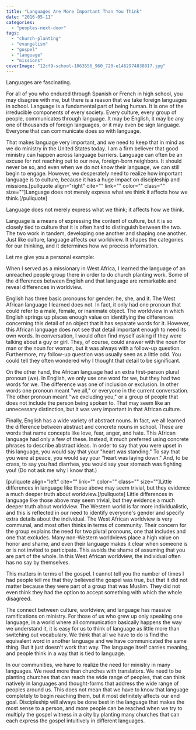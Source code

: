```yaml
---
title: "Languages Are More Important Than You Think"
date: "2016-05-11"
categories: 
  - "peoples-next-door"
tags: 
  - "church-planting"
  - "evangelism"
  - "gospel"
  - "language"
  - "missions"
coverImage: "12cf9-school-1063556_960_720-e1462974838817.jpg"
---
```


Languages are fascinating.

For all of you who endured through Spanish or French in high school, you may disagree with me, but there is a reason that we take foreign languages in school. Language is a fundamental part of being human. It is one of the irreducible components of every society. Every culture, every group of people, communicates through language. It may be English, it may be any one of thousands of foreign languages, or it may even be sign language. Everyone that can communicate does so with language.

That makes language very important, and we need to keep that in mind as we do ministry in the United States today. I am a firm believer that good ministry can happen across language barriers. Language can often be an excuse for not reaching out to our new, foreign-born neighbors. It should never be so, and even when we do not know their language, we can still begin to engage. However, we desperately need to realize how important language is to culture, because it has a huge impact on discipleship and missions.\[pullquote align="right" cite="" link="" color="" class="" size=""\]Language does not merely express what we think it affects how we think.\[/pullquote\]

Language does not merely express what we think; it affects how we think.

Language is a means of expressing the content of culture, but it is so closely tied to culture that it is often hard to distinguish between the two. The two work in tandem, developing one another and shaping one another. Just like culture, language affects our worldview. It shapes the categories for our thinking, and it determines how we process information.

Let me give you a personal example:

When I served as a missionary in West Africa, I learned the language of an unreached people group there in order to do church planting work. Some of the differences between English and that language are remarkable and reveal differences in worldview.

English has three basic pronouns for gender: he, she, and it. The West African language I learned does not. In fact, it only had one pronoun that could refer to a male, female, or inanimate object. The worldview in which English springs up places enough value on identifying the differences concerning this detail of an object that it has separate words for it. However, this African language does not see that detail important enough to need its own words. In conversation, I would often find myself asking if they were talking about a guy or girl. They, of course, could answer with the noun for man or the noun for woman, but it was always with a follow-up question. Furthermore, my follow-up question was usually seen as a little odd. You could tell they often wondered why I thought that detail to be significant.

On the other hand, the African language had an extra first-person plural pronoun (we). In English, we only use one word for we, but they had two words for we. The difference was one of inclusion or exclusion. In other words one pronoun meant "we all," or everyone in the current conversation. The other pronoun meant "we excluding you," or a group of people that does not include the person being spoken to. That may seem like an unnecessary distinction, but it was very important in that African culture.

Finally, English has a wide variety of abstract nouns. In fact, we all learned the difference between abstract and concrete nouns in school. These are words that name concepts like love, fear, anger, and hate. This African language had only a few of these. Instead, it much preferred using concrete phrases to describe abstract ideas. In order to say that you were upset in this language, you would say that your "heart was standing." To say that you were at peace, you would say your "heart was laying down." And, to be crass, to say you had diarrhea, you would say your stomach was fighting you! (Do not ask me why I know that.)

\[pullquote align="left" cite="" link="" color="" class="" size=""\]Little differences in language like those above may seem trivial, but they evidence a much deeper truth about worldview.\[/pullquote\] Little differences in language like those above may seem trivial, but they evidence a much deeper truth about worldview. The Western world is far more individualistic, and this is reflected in our need to identify everyone's gender and specify extra details about the individual. The West African worldview is very communal, and most often thinks in terms of community. Their concern for the group explains the need for two plural pronouns, one that includes and one that excludes. Many non-Western worldviews place a high value on honor and shame, and even their language makes it clear when someone is or is not invited to participate. This avoids the shame of assuming that you are part of the whole. In this West African worldview, the individual often has no say by themselves.

This matters in terms of the gospel. I cannot tell you the number of times I had people tell me that they believed the gospel was true, but that it did not matter because they were part of a group that was Muslim. They did not even think they had the option to accept something with which the whole disagreed.

The connect between culture, worldview, and language has massive ramifications on ministry. For those of us who grew up only speaking one language, in a world where all communication basically happens the way we understand it, it is easy for us to think of language as little more than switching out vocabulary. We think that all we have to do is find the equivalent word in another language and we have communicated the same thing. But it just doesn't work that way. The language itself carries meaning, and people think in a way that is tied to language.

In our communities, we have to realize the need for ministry in many languages. We need more than churches with translators. We need to be planting churches that can reach the wide range of peoples, that can think natively in languages and thought-forms that address the wide range of peoples around us. This does not mean that we have to know that language completely to begin reaching them, but it most definitely affects our end goal. Discipleship will always be done best in the language that makes the most sense to a person, and more people can be reached when we try to multiply the gospel witness in a city by planting many churches that can each express the gospel intuitively in different languages.
